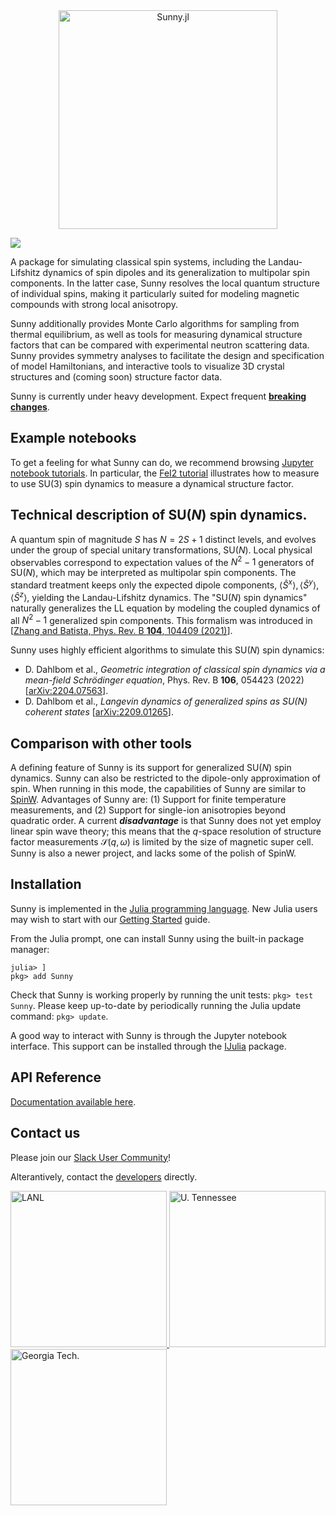 <div align="center">
    <a href="https://github.com/SunnySuite/Sunny.jl/">
    <img src="https://raw.githubusercontent.com/SunnySuite/Sunny.jl/main/assets/sunny_logo.jpg" alt="Sunny.jl" width="350px">    
    </a>
</div>
<p>

<!--- [![](https://img.shields.io/badge/docs-stable-blue.svg)](https://sunnysuite.github.io/Sunny.jl/stable) --->

[![](https://img.shields.io/badge/docs-dev-blue.svg)](https://sunnysuite.github.io/Sunny.jl/dev)

A package for simulating classical spin systems, including the Landau-Lifshitz dynamics of spin dipoles and its generalization to multipolar spin components. In the latter case, Sunny resolves the local quantum structure of individual spins, making it particularly suited for modeling magnetic compounds with strong local anisotropy.

Sunny additionally provides Monte Carlo algorithms for sampling from thermal equilibrium, as well as tools for measuring dynamical structure factors that can be compared with experimental neutron scattering data. Sunny provides symmetry analyses to facilitate the design and specification of model Hamiltonians, and interactive tools to visualize 3D crystal structures and (coming soon) structure factor data.

Sunny is currently under heavy development. Expect frequent [**breaking changes**](NEWS.md).

## Example notebooks

To get a feeling for what Sunny can do, we recommend browsing [Jupyter notebook tutorials](http://nbviewer.org/github/SunnySuite/SunnyTutorials/blob/main/tutorials). In particular, the [FeI2 tutorial](http://nbviewer.org/github/SunnySuite/SunnyTutorials/blob/main/tutorials/FeI2/FeI2_tutorial.ipynb) illustrates how to measure to use SU(3) spin dynamics to measure a dynamical structure factor.

## Technical description of SU(_N_) spin dynamics.

A quantum spin of magnitude _S_ has $N = 2 S + 1$ distinct levels, and evolves under the group of special unitary transformations, SU(_N_). Local physical observables correspond to expectation values of the $N^2-1$ generators of SU(_N_), which may be interpreted as multipolar spin components. The standard treatment keeps only the expected dipole components, $\langle \hat S^x\rangle,\langle \hat S^y\rangle,\langle \hat S^z\rangle$, yielding the Landau-Lifshitz dynamics. The "SU(_N_) spin dynamics" naturally generalizes the LL equation by modeling the coupled dynamics of all $N^2-1$ generalized spin components. This formalism was introduced in [[Zhang and Batista, Phys. Rev. B **104**, 104409 (2021)](https://arxiv.org/abs/2106.14125)].

Sunny uses highly efficient algorithms to simulate this SU(_N_) spin dynamics:
* D. Dahlbom et al., _Geometric integration of classical spin dynamics via a mean-field Schrödinger equation_, Phys. Rev. B **106**, 054423 (2022) [[arXiv:2204.07563](https://arxiv.org/abs/2204.07563)].
* D. Dahlbom et al., _Langevin dynamics of generalized spins as SU(N) coherent states_ [[arXiv:2209.01265](https://arxiv.org/abs/2209.01265)].

## Comparison with other tools

A defining feature of Sunny is its support for generalized SU(_N_) spin dynamics. Sunny can also be restricted to the dipole-only approximation of spin. When running in this mode, the capabilities of Sunny are similar to [SpinW](https://spinw.org/). Advantages of Sunny are: (1) Support for finite temperature measurements, and (2) Support for single-ion anisotropies beyond quadratic order. A current **_disadvantage_** is that Sunny does not yet employ linear spin wave theory; this means that the $q$-space resolution of structure factor measurements $\mathcal{S}(q,\omega)$ is limited by the size of magnetic super cell. Sunny is also a newer project, and lacks some of the polish of SpinW.

## Installation

Sunny is implemented in the [Julia programming language](https://julialang.org/). New Julia users may wish to start with our [Getting Started](GettingStarted.md) guide.

From the Julia prompt, one can install Sunny using the built-in package manager:
```
julia> ]
pkg> add Sunny
```

Check that Sunny is working properly by running the unit tests: `pkg> test Sunny`. Please keep up-to-date by periodically running the Julia update command: `pkg> update`.

A good way to interact with Sunny is through the Jupyter notebook interface. This support can be installed through the [IJulia](https://github.com/JuliaLang/IJulia.jl) package.

## API Reference

[Documentation available here](https://sunnysuite.github.io/Sunny.jl/dev).

## Contact us

Please join our [Slack User Community](https://join.slack.com/t/sunny-users/shared_invite/zt-1igulj7gz-_hNqCnOXbAjhH6oG64~PFA)!

Alterantively, contact the [developers](https://github.com/SunnySuite/Sunny.jl/wiki/Contributors) directly.
    

<div>
    <a href="https://www.lanl.gov">
    <img src="https://raw.githubusercontent.com/SunnySuite/Sunny.jl/main/assets/lanl.png" alt="LANL" width="250px">
    </a>
    <a href="https://www.utk.edu">
    <img src="https://raw.githubusercontent.com/SunnySuite/Sunny.jl/main/assets/utk.png" alt="U. Tennessee" width="250px">
    </a>
    <a href="https://www.gatech.edu/">
    <img src="https://raw.githubusercontent.com/SunnySuite/Sunny.jl/main/assets/gatech.png" alt="Georgia Tech." width="250px">
    </a>
</div>

